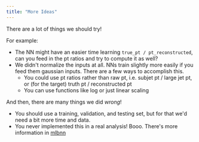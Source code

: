```yaml
---
title: "More Ideas"
---
```


There are a lot of things we should try!

For example:

 - The NN might have an easier time learning `true_pt /
   pt_reconstructed`, can you feed in the pt ratios and try to compute
   it as well?
 - We didn't normalize the inputs at all. NNs train slightly more
   easily if you feed them gaussian inputs. There are a few ways to
   accomplish this.
     + You could use pt ratios rather than raw pt, i.e. subjet pt /
       large jet pt, or (for the target) truth pt / reconstructed pt
     + You can use functions like log or just linear scaling


And then, there are many things we did _wrong_!

 - You should use a training, validation, and testing set, but for
   that we'd need a bit more time and data.
 - You never implemented this in a real analysis! Booo. There's more
 information in [mlbnn][mlbnn]

[mlbnn]: https://github.com/dguest/mlbnn
